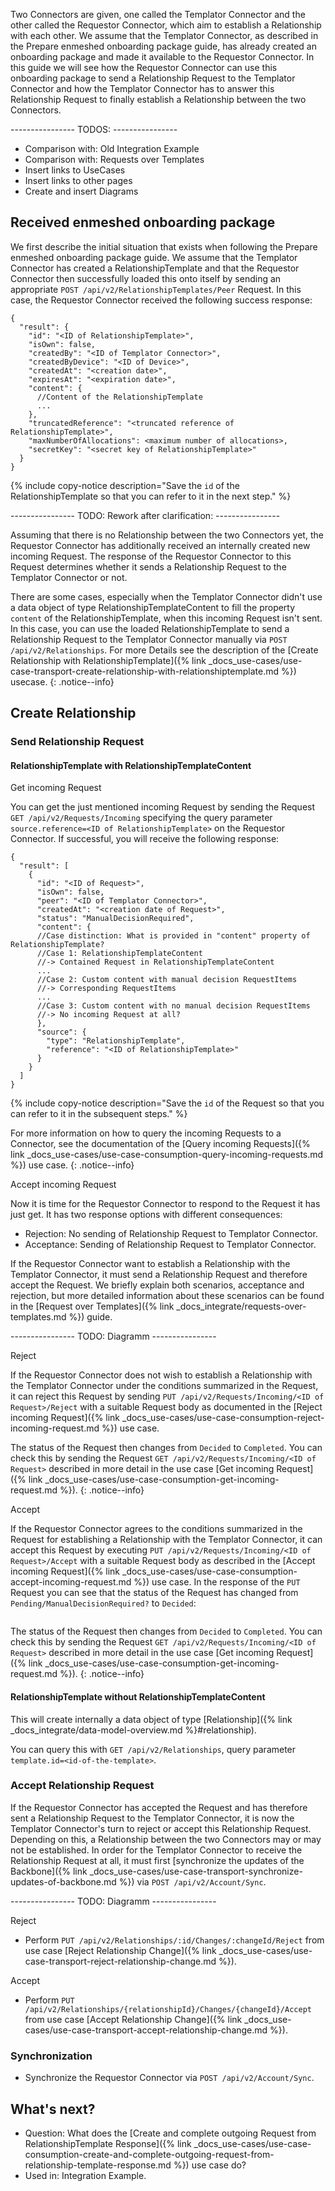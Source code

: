 Two Connectors are given, one called the Templator Connector and the other called the Requestor Connector, which aim to establish a Relationship with each other. We assume that the Templator Connector, as described in the Prepare enmeshed onboarding package guide, has already created an onboarding package and made it available to the Requestor Connector. In this guide we will see how the Requestor Connector can use this onboarding package to send a Relationship Request to the Templator Connector and how the Templator Connector has to answer this Relationship Request to finally establish a Relationship between the two Connectors.

<!--- TODO: Link "Prepare enmeshed onboarding package" einfügen --->

---------------- TODOS: ----------------

- Comparison with: Old Integration Example
- Comparison with: Requests over Templates
- Insert links to UseCases
- Insert links to other pages
- Create and insert Diagrams

## Received enmeshed onboarding package

We first describe the initial situation that exists when following the Prepare enmeshed onboarding package guide. We assume that the Templator Connector has created a RelationshipTemplate and that the Requestor Connector then successfully loaded this onto itself by sending an appropriate `POST /api/v2/RelationshipTemplates/Peer` Request. In this case, the Requestor Connector received the following success response:

<!--- TODO: Link "Prepare enmeshed onboarding package" einfügen --->

```jsonc
{
  "result": {
    "id": "<ID of RelationshipTemplate>",
    "isOwn": false,
    "createdBy": "<ID of Templator Connector>",
    "createdByDevice": "<ID of Device>",
    "createdAt": "<creation date>",
    "expiresAt": "<expiration date>",
    "content": {
      //Content of the RelationshipTemplate
      ...
    },
    "truncatedReference": "<truncated reference of RelationshipTemplate>",
    "maxNumberOfAllocations": <maximum number of allocations>,
    "secretKey": "<secret key of RelationshipTemplate>"
  }
}
```

{% include copy-notice description="Save the `id` of the RelationshipTemplate so that you can refer to it in the next step." %}

---------------- TODO: Rework after clarification: ----------------

Assuming that there is no Relationship between the two Connectors yet, the Requestor Connector has additionally received an internally created new incoming Request. The response of the Requestor Connector to this Request determines whether it sends a Relationship Request to the Templator Connector or not.

There are some cases, especially when the Templator Connector didn't use a data object of type RelationshipTemplateContent to fill the property `content` of the RelationshipTemplate, when this incoming Request isn't sent. In this case, you can use the loaded RelationshipTemplate to send a Relationship Request to the Templator Connector manually via `POST /api/v2/Relationships`. For more Details see the description of the [Create Relationship with RelationshipTemplate]({% link _docs_use-cases/use-case-transport-create-relationship-with-relationshiptemplate.md %}) usecase.
{: .notice--info}

## Create Relationship

### Send Relationship Request

#### RelationshipTemplate with RelationshipTemplateContent

Get incoming Request

You can get the just mentioned incoming Request by sending the Request `GET /api/v2/Requests/Incoming` specifying the query parameter `source.reference=<ID of RelationshipTemplate>` on the Requestor Connector. If successful, you will receive the following response:

```jsonc
{
  "result": [
    {
      "id": "<ID of Request>",
      "isOwn": false,
      "peer": "<ID of Templator Connector>",
      "createdAt": "<creation date of Request>",
      "status": "ManualDecisionRequired",
      "content": {
      //Case distinction: What is provided in "content" property of RelationshipTemplate?
      //Case 1: RelationshipTemplateContent
      //-> Contained Request in RelationshipTemplateContent
      ...
      //Case 2: Custom content with manual decision RequestItems
      //-> Corresponding RequestItems
      ...
      //Case 3: Custom content with no manual decision RequestItems
      //-> No incoming Request at all?
      },
      "source": {
        "type": "RelationshipTemplate",
        "reference": "<ID of RelationshipTemplate>"
      }
    }
  ]
}
```

{% include copy-notice description="Save the `id` of the Request so that you can refer to it in the subsequent steps." %}

For more information on how to query the incoming Requests to a Connector, see the documentation of the [Query incoming Requests]({% link _docs_use-cases/use-case-consumption-query-incoming-requests.md %}) use case.
{: .notice--info}

Accept incoming Request

Now it is time for the Requestor Connector to respond to the Request it has just get. It has two response options with different consequences:

- Rejection: No sending of Relationship Request to Templator Connector.
- Acceptance: Sending of Relationship Request to Templator Connector.

If the Requestor Connector want to establish a Relationship with the Templator Connector, it must send a Relationship Request and therefore accept the Request. We briefly explain both scenarios, acceptance and rejection, but more detailed information about these scenarios can be found in the [Request over Templates]({% link _docs_integrate/requests-over-templates.md %}) guide.

---------------- TODO: Diagramm ----------------

Reject

If the Requestor Connector does not wish to establish a Relationship with the Templator Connector under the conditions summarized in the Request, it can reject this Request by sending `PUT /api/v2/Requests/Incoming/<ID of Request>/Reject` with a suitable Request body as documented in the [Reject incoming Request]({% link _docs_use-cases/use-case-consumption-reject-incoming-request.md %}) use case.

The status of the Request then changes from `Decided` to `Completed`. You can check this by sending the Request `GET /api/v2/Requests/Incoming/<ID of Request>` described in more detail in the use case [Get incoming Request]({% link _docs_use-cases/use-case-consumption-get-incoming-request.md %}).
{: .notice--info}

Accept

If the Requestor Connector agrees to the conditions summarized in the Request for establishing a Relationship with the Templator Connector, it can accept this Request by executing `PUT /api/v2/Requests/Incoming/<ID of Request>/Accept` with a suitable Request body as described in the [Accept incoming Request]({% link _docs_use-cases/use-case-consumption-accept-incoming-request.md %}) use case. In the response of the `PUT` Request you can see that the status of the Request has changed from `Pending/ManualDecisionRequired?` to `Decided`:

```jsonc

```

The status of the Request then changes from `Decided` to `Completed`. You can check this by sending the Request `GET /api/v2/Requests/Incoming/<ID of Request>` described in more detail in the use case [Get incoming Request]({% link _docs_use-cases/use-case-consumption-get-incoming-request.md %}).
{: .notice--info}

#### RelationshipTemplate without RelationshipTemplateContent

This will create internally a data object of type [Relationship]({% link _docs_integrate/data-model-overview.md %}#relationship).

You can query this with `GET /api/v2/Relationships`, query parameter `template.id=<id-of-the-template>`.

### Accept Relationship Request

If the Requestor Connector has accepted the Request and has therefore sent a Relationship Request to the Templator Connector, it is now the Templator Connector's turn to reject or accept this Relationship Request. Depending on this, a Relationship between the two Connectors may or may not be established. In order for the Templator Connector to receive the Relationship Request at all, it must first [synchronize the updates of the Backbone]({% link _docs_use-cases/use-case-transport-synchronize-updates-of-backbone.md %}) via `POST /api/v2/Account/Sync`.

---------------- TODO: Diagramm ----------------

Reject

- Perform `PUT /api/v2/Relationships/:id/Changes/:changeId/Reject` from use case [Reject Relationship Change]({% link _docs_use-cases/use-case-transport-reject-relationship-change.md %}).

Accept

- Perform `PUT /api/v2/Relationships/{relationshipId}/Changes/{changeId}/Accept` from use case [Accept Relationship Change]({% link _docs_use-cases/use-case-transport-accept-relationship-change.md %}).

### Synchronization

- Synchronize the Requestor Connector via `POST /api/v2/Account/Sync`.

## What's next?

- Question: What does the [Create and complete outgoing Request from RelationshipTemplate Response]({% link _docs_use-cases/use-case-consumption-create-and-complete-outgoing-request-from-relationship-template-response.md %}) use case do?
- Used in: Integration Example.
